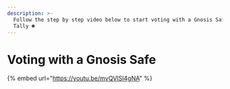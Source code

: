 ```yaml
---
description: >-
  Follow the step by step video below to start voting with a Gnosis Safe on
  Tally ☻
---
```


# Voting with a Gnosis Safe

{% embed url="https://youtu.be/mvQVlSl4gNA" %}
